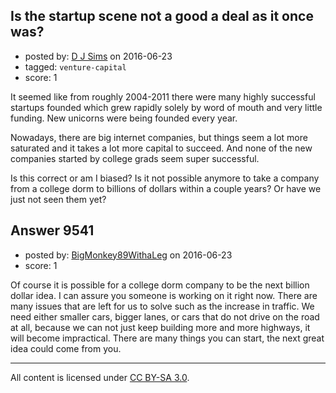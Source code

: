 ## Is the startup scene not a good a deal as it once was?

- posted by: [D J Sims](https://stackexchange.com/users/7242000/d-j-sims) on 2016-06-23
- tagged: `venture-capital`
- score: 1

It seemed like from roughly 2004-2011 there were many highly successful startups founded which grew rapidly solely by word of mouth and very little funding. New unicorns were being founded every year.

Nowadays, there are big internet companies, but things seem a lot more saturated and it takes a lot more capital to succeed. And none of the new companies started by college grads seem super successful.

Is this correct or am I biased? Is it not possible anymore to take a company from a college dorm to billions of dollars within a couple years? Or have we just not seen them yet?


## Answer 9541

- posted by: [BigMonkey89WithaLeg](https://stackexchange.com/users/8615858/bigmonkey89withaleg) on 2016-06-23
- score: 1

Of course it is possible for a college dorm company to be the next billion dollar idea. I can assure you someone is working on it right now. There are many issues that are left for us to solve such as the increase in traffic. We need either smaller cars, bigger lanes, or cars that do not drive on the road at all, because we can not just keep building more and more highways, it will become impractical. There are many things you can start, the next great idea could come from you.



---

All content is licensed under [CC BY-SA 3.0](https://creativecommons.org/licenses/by-sa/3.0/).
